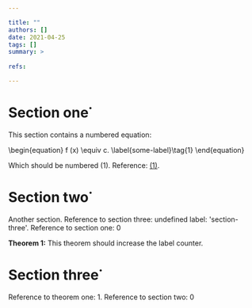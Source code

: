 ```yaml
---

title: ""
authors: []
date: 2021-04-25
tags: []
summary: >
  
refs: 

---
```


# Section one˙<span name="eqref:section-one"></span>

This section contains a numbered equation:

<span name="eqref:some-label"></span>
\begin{equation}
  f (x) \equiv c. \label{some-label}\tag{1}
\end{equation}

Which should be numbered (1). Reference: [(1)](#eqref:some-label).

# Section two˙<span name="eqref:section-two"></span>

Another section. Reference to section three: undefined label: 'section-three'. Reference to section one: 0

**Theorem 1:**  <span name="eqref:theorem-one"></span>This theorem should increase the label counter.

# Section three˙<span name="eqref:section-three"></span>

Reference to theorem one: 1. Reference to section two: 0

